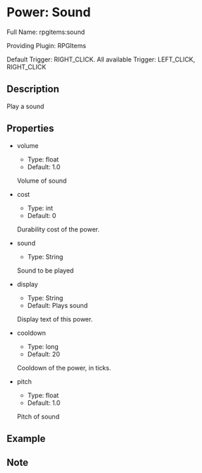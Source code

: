 # Power: Sound

Full Name: rpgitems:sound

Providing Plugin: RPGItems

Default Trigger: RIGHT_CLICK. All available Trigger: LEFT_CLICK, RIGHT_CLICK

<!-- beginCustomHeader -->
<!-- endCustomHeader -->

## Description

Play a sound
<!-- beginCustomDescription -->
<!-- endCustomDescription -->

## Properties

* volume

  * Type: float
  * Default: 1.0

  Volume of sound

* cost

  * Type: int
  * Default: 0

  Durability cost of the power.

* sound

  * Type: String

  Sound to be played

* display

  * Type: String
  * Default: Plays sound

  Display text of this power.

* cooldown

  * Type: long
  * Default: 20

  Cooldown of the power, in ticks.

* pitch

  * Type: float
  * Default: 1.0

  Pitch of sound


<!-- beginCustomProperties -->
<!-- endCustomProperties -->

## Example

<!-- beginCustomExample -->
<!-- endCustomExample -->

## Note

<!-- beginCustomNote -->
<!-- endCustomNote -->